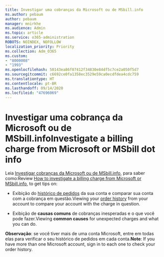 ```yaml
---
title: Investigar uma cobranças da Microsoft ou de MSbill.info
ms.author: pebaum
author: pebaum
manager: mnirkhe
ms.audience: Admin
ms.topic: article
ms.service: o365-administration
ROBOTS: NOINDEX, NOFOLLOW
localization_priority: Priority
ms.collection: Adm_O365
ms.custom:
- "8000008"
- "1993"
ms.openlocfilehash: 50143ea86f07412f34830e84df5c7ce2a050f5d7
ms.sourcegitcommit: c6692ce0fa1358ec3529e59ca0ecdfdea4cdc759
ms.translationtype: HT
ms.contentlocale: pt-BR
ms.lasthandoff: 09/14/2020
ms.locfileid: "47696069"
---
```

# <a name="investigate-a-billing-charge-from-microsoft-or-msbill-dot-info"></a><span data-ttu-id="5b140-102">Investigar uma cobrança da Microsoft ou de MSbill.info</span><span class="sxs-lookup"><span data-stu-id="5b140-102">Investigate a billing charge from Microsoft or MSbill dot info</span></span>

<span data-ttu-id="5b140-103">Leia [Investigar cobranças da Microsoft ou de MSbill.info](https://support.microsoft.com/help/10623/microsoft-account-investigate-billing-charge), para saber como:</span><span class="sxs-lookup"><span data-stu-id="5b140-103">Review [How to investigate a billing charge from Microsoft or MSbill.info](https://support.microsoft.com/help/10623/microsoft-account-investigate-billing-charge), to get tips on:</span></span> 

- <span data-ttu-id="5b140-104">Exibição do [histórico de pedidos](https://account.microsoft.com/billing/orders/) da sua conta e comparar sua conta com a cobrança em questão.</span><span class="sxs-lookup"><span data-stu-id="5b140-104">Viewing your [order history](https://account.microsoft.com/billing/orders/) from your account to compare your account with the charge in question.</span></span>

- <span data-ttu-id="5b140-105">Exibição de **causas comuns** de cobranças inesperadas e o que você pode fazer.</span><span class="sxs-lookup"><span data-stu-id="5b140-105">Viewing **common causes** for unexpected charges and what you can do.</span></span>

<span data-ttu-id="5b140-106">**Observação**: se você tiver mais de uma conta Microsoft, entre em todas elas para verificar o seu histórico de pedidos em cada conta.</span><span class="sxs-lookup"><span data-stu-id="5b140-106">**Note**: If you have more than one Microsoft account, sign in to each one to check your order history.</span></span>
